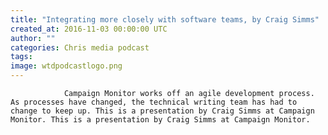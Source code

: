 ```yaml
---
title: "Integrating more closely with software teams, by Craig Simms"
created_at: 2016-11-03 00:00:00 UTC
author: ""
categories: Chris media podcast
tags: 
image: wtdpodcastlogo.png
---
```


                Campaign Monitor works off an agile development process. As processes have changed, the technical writing team has had to change to keep up. This is a presentation by Craig Simms at Campaign Monitor. This is a presentation by Craig Simms at Campaign Monitor.
            